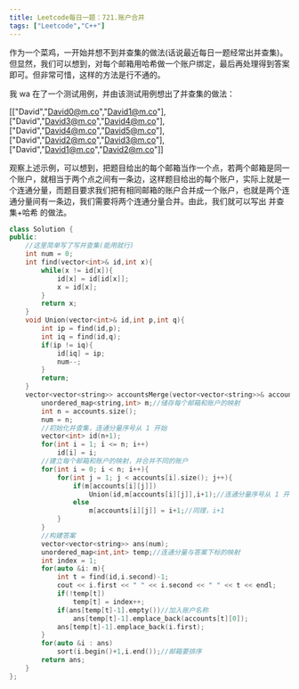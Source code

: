 ```yaml
---
title: Leetcode每日一题：721.账户合并
tags: ["Leetcode","C++"]
---
```


作为一个菜鸡，一开始并想不到并查集的做法(话说最近每日一题经常出并查集)。但显然，我们可以想到，对每个邮箱用哈希做一个账户绑定，最后再处理得到答案即可。但非常可惜，这样的方法是行不通的。

我 wa 在了一个测试用例，并由该测试用例想出了并查集的做法：

[["David","David0@m.co","David1@m.co"],["David","David3@m.co","David4@m.co"],["David","David4@m.co","David5@m.co"],["David","David2@m.co","David3@m.co"],["David","David1@m.co","David2@m.co"]]

观察上述示例，可以想到，把题目给出的每个邮箱当作一个点，若两个邮箱是同一个账户，就相当于两个点之间有一条边，这样题目给出的每个账户，实际上就是一个连通分量，而题目要求我们把有相同邮箱的账户合并成一个账户，也就是两个连通分量间有一条边，我们需要将两个连通分量合并。由此，我们就可以写出 并查集+哈希 的做法。

~~~c++
class Solution {
public:
    //这里简单写了写并查集(能用就行)
    int num = 0;
    int find(vector<int>& id,int x){
        while(x != id[x]){
            id[x] = id[id[x]];
            x = id[x];
        }
        return x;
    }
    void Union(vector<int>& id,int p,int q){
        int ip = find(id,p);
        int iq = find(id,q);
        if(ip != iq){
            id[iq] = ip;
            num--;
        }
        return;
    }
    vector<vector<string>> accountsMerge(vector<vector<string>>& accounts) {
        unordered_map<string,int> m;//储存每个邮箱和账户的映射
        int n = accounts.size();
        num = n;
        //初始化并查集，连通分量序号从 1 开始
        vector<int> id(n+1);
        for(int i = 1; i <= n; i++)
            id[i] = i;
        //建立每个邮箱和账户的映射，并合并不同的账户
        for(int i = 0; i < n; i++){
            for(int j = 1; j < accounts[i].size(); j++){
                if(m[accounts[i][j]])
                    Union(id,m[accounts[i][j]],i+1);//连通分量序号从 1 开始，所以是 i+1
                else
                    m[accounts[i][j]] = i+1;//同理，i+1
            }
        }
        //构建答案
        vector<vector<string>> ans(num);
        unordered_map<int,int> temp;//连通分量与答案下标的映射
        int index = 1;
        for(auto &i: m){
            int t = find(id,i.second)-1;
            cout << i.first << " " << i.second << " " << t << endl;
            if(!temp[t])
                temp[t] = index++;
            if(ans[temp[t]-1].empty())//加入账户名称
                ans[temp[t]-1].emplace_back(accounts[t][0]);
            ans[temp[t]-1].emplace_back(i.first);
        }
        for(auto &i : ans)
            sort(i.begin()+1,i.end());//邮箱要排序
        return ans;
    }
};
~~~

